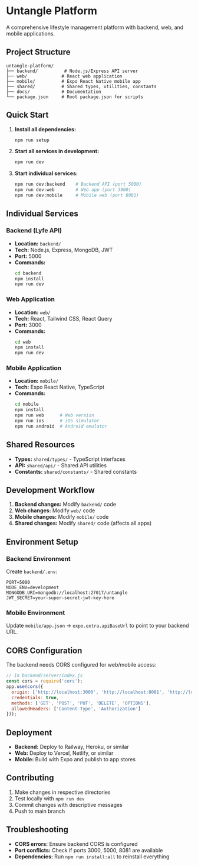 # Untangle Platform

A comprehensive lifestyle management platform with backend, web, and mobile applications.

## Project Structure

```
untangle-platform/
├── backend/          # Node.js/Express API server
├── web/             # React web application  
├── mobile/          # Expo React Native mobile app
├── shared/          # Shared types, utilities, constants
├── docs/            # Documentation
└── package.json     # Root package.json for scripts
```

## Quick Start

1. **Install all dependencies:**
   ```bash
   npm run setup
   ```

2. **Start all services in development:**
   ```bash
   npm run dev
   ```

3. **Start individual services:**
   ```bash
   npm run dev:backend    # Backend API (port 5000)
   npm run dev:web        # Web app (port 3000)
   npm run dev:mobile     # Mobile web (port 8081)
   ```

## Individual Services

### Backend (Lyfe API)
- **Location:** `backend/`
- **Tech:** Node.js, Express, MongoDB, JWT
- **Port:** 5000
- **Commands:**
  ```bash
  cd backend
  npm install
  npm run dev
  ```

### Web Application
- **Location:** `web/`
- **Tech:** React, Tailwind CSS, React Query
- **Port:** 3000
- **Commands:**
  ```bash
  cd web
  npm install
  npm run dev
  ```

### Mobile Application
- **Location:** `mobile/`
- **Tech:** Expo React Native, TypeScript
- **Commands:**
  ```bash
  cd mobile
  npm install
  npm run web      # Web version
  npm run ios      # iOS simulator
  npm run android  # Android emulator
  ```

## Shared Resources

- **Types:** `shared/types/` - TypeScript interfaces
- **API:** `shared/api/` - Shared API utilities
- **Constants:** `shared/constants/` - Shared constants

## Development Workflow

1. **Backend changes:** Modify `backend/` code
2. **Web changes:** Modify `web/` code  
3. **Mobile changes:** Modify `mobile/` code
4. **Shared changes:** Modify `shared/` code (affects all apps)

## Environment Setup

### Backend Environment
Create `backend/.env`:
```
PORT=5000
NODE_ENV=development
MONGODB_URI=mongodb://localhost:27017/untangle
JWT_SECRET=your-super-secret-jwt-key-here
```

### Mobile Environment
Update `mobile/app.json` → `expo.extra.apiBaseUrl` to point to your backend URL.

## CORS Configuration

The backend needs CORS configured for web/mobile access:

```javascript
// In backend/server/index.js
const cors = require('cors');
app.use(cors({
  origin: ['http://localhost:3000', 'http://localhost:8081', 'http://localhost:19006'],
  credentials: true,
  methods: ['GET', 'POST', 'PUT', 'DELETE', 'OPTIONS'],
  allowedHeaders: ['Content-Type', 'Authorization']
}));
```

## Deployment

- **Backend:** Deploy to Railway, Heroku, or similar
- **Web:** Deploy to Vercel, Netlify, or similar  
- **Mobile:** Build with Expo and publish to app stores

## Contributing

1. Make changes in respective directories
2. Test locally with `npm run dev`
3. Commit changes with descriptive messages
4. Push to main branch

## Troubleshooting

- **CORS errors:** Ensure backend CORS is configured
- **Port conflicts:** Check if ports 3000, 5000, 8081 are available
- **Dependencies:** Run `npm run install:all` to reinstall everything
